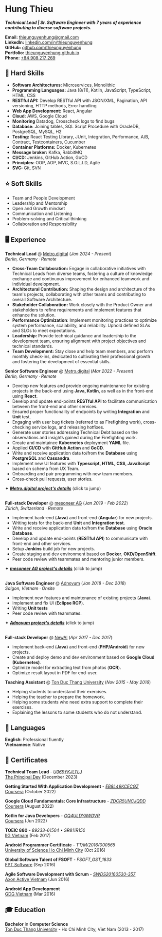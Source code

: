 # Hung Thieu
***Technical Lead | Sr. Software Engineer with 7 years of experience contributing to diverse software projects.***<br>

**Email:** [thieunguyenhung@gmail.com](mailto:thieunguyenhung@gmail.com)<br>
**LinkedIn:** [linkedin.com/in/thieunguyenhung](https://www.linkedin.com/in/thieunguyenhung/)<br>
**GitHub:** [github.com/thieunguyenhung](https://github.com/thieunguyenhung)<br>
**Portfolio:** [thieunguyenhung.github.io](https://thieunguyenhung.github.io)<br>
**Phone:** [+84 908 217 269](tel:+84908217269)<br>

## 💪 Hard Skills
- **Software Architectures:** Microservices, Monolithic
- **Programming Languages:** Java (8/11), Kotlin, JavaScript, TypeScript, HTML, CSS
- **RESTful API:** Develop RESTful API with JSON/XML, Pagination, API versioning, HTTP methods, Error handling
- **Web App Development:** React, Angular
- **Cloud:** AWS, Google Cloud
- **Monitoring** Datadog, Crosscheck logs to find bugs
- **Database:** Joining tables, SQL Script Procedure with OracleDB, PostgreSQL, MySQL, H2
- **Testing:** React Testing Library, JUnit, Integration, Performance, A/B, Contract, Testcontainers, Cucumber
- **Container Platforms:** Docker, Kubernetes
- **Message broker:** Kafka, RabbitMQ
- **CI/CD:** Jenkins, GitHub Action, GoCD
- **Principles:** OOP, AOP, MVC, S.O.L.I.D, Agile
- **SVC:** Git, SVN

## ⭐ Soft Skills
- Team and People Development
- Leadership and Mentorship
- Open and Growth mindset
- Communication and Listening
- Problem-solving and Critical thinking
- Collaboration and Responsibility

## 🖥 Experience

**Technical Lead** @ [Metro.digital](https://metro.digital/) (*Jan 2024 - Present*)<br>
*Berlin, Germany · Remote*
- **Cross-Team Collaboration:** Engage in collaborative initiatives with Technical Leads from diverse teams, fostering a culture of knowledge exchange and continuous improvement for enhanced teamwork and individual development.
- **Architectural Contribution:** Shaping the design and architecture of the team's projects, collaborating with other teams and contributing to overall Software Architecture.
- **Stakeholder Collaboration:** Work closely with the Product Owner and stakeholders to refine requirements and implement features that enhance the solution.
- **Performance Optimization:** Implement monitoring practices to optimize system performance, scalability, and reliability. Uphold defined SLAs and SLOs to meet expectations.
- **Leadership:** Provide technical guidance and leadership to the development team, ensuring alignment with project objectives and technical standards.
- **Team Development:** Stay close and help team members, and perform monthly check-ins, dedicated to cultivating their professional growth and fostering the development of essential skills.

**Senior Software Engineer** @ [Metro.digital](https://metro.digital/) (*Mar 2022 - Present*)<br>
*Berlin, Germany · Remote*
- Develop new features and provide ongoing maintenance for existing projects in the back-end using **Java, Kotlin**, as well as in the front-end using **React**.
- Develop and update end-points **RESTful API** to facilitate communication between the front-end and other services.
- Ensured proper functionality of endpoints by writing **Integration** and **Unit** test.
- Engaging with user bug tickets (referred to as Firefighting work), cross-checking service logs, and releasing hotfixes.
- Generate user stories addressing Technical Debt based on the observations and insights gained during the Firefighting work.
- Create and maintaince **Kubernetes** deployment **YAML** file.
- Applied **CI/CD** with **GitHub Action** and **GoCD**.
- Write and receive application data to/from the **Database** using **PostgreSQL** and **Cassandra**.
- Implement new UI features with **Typescript, HTML, CSS, JavaScript** based on schema from UX Team.
- Onboarding and pair programming with new team members.
- Cross-check pull requests, user stories.

✦ ***[Metro.digital project's details](#metrodigital)*** (click to jump)
<br><br>

**Full-stack Developer** @ [mesoneer AG](https://www.mesoneer.io/en/) (*Jan 2019 - Feb 2022*)<br>
*Zürich, Switzerland · Remote*
- Implement back-end (**Java**) and front-end (**Angular**) for new projects.
- Writing tests for the back-end **Unit** and **Integration test**.
- Write and receive application data to/from the **Database** using **Oracle Database**.
- Develop and update end-points (**RESTful API**) to communicate with front-end and other services.
- Setup **Jenkins** build job for new projects.
- Create staging and dev environment based on **Docker**, **OKD/OpenShift**.
- Peer code review with teammates and mentoring junior members.

✦ ***[mesoneer AG project's details](#mesoneer-ag)*** (click to jump)
<br><br>

**Java Software Engineer** @ [Adnovum](https://www.adnovum.vn/en/vn/) (*Jan 2018 - Dec 2018*)<br>
*Saigon, Vietnam · Onsite*
- Implement new features and maintenance of existing projects (**Java**).
- Implement and fix UI (**Eclipse RCP**).
- Writing **Unit tests**
- Peer code review with teammates.

✦ ***[Adnovum project's details](#adnovum)*** (click to jump)
<br><br>

**Full-stack Developer** @ [NewAI](https://newai.vn/) (*Apr 2017 - Dec 2017*)
- Implement back-end (**Java**) and front-end (**PHP/Android**) for new projects.
- Create and deploy demo and dev environment based on **Google Cloud (Kubernetes)**.
- Optimize model for extracting text from photos (**OCR**).
- Optimize result layout in PDF for end-user.

**Teaching Assistant** @ [Ton Duc Thang University](https://www.tdtu.edu.vn/) (*Nov 2015 - May 2016*)
- Helping students to understand their exercises.
- Helping the teacher to prepare the homework.
- Helping some students who need extra support to complete their exercises.
- Explaining the lessons to some students who do not understand.

## 💬 Languages
**English**: Professional fluently<br>
**Vietnamese**: Native

## 📜 Certificates
**Technical Team Lead** - *[U069YKJLTLJ](https://certs.principal.dev/27x/U069YKJLTLJ)*<br>
[The Principal Dev](https://principal.dev/) (December 2023)

**Getting Started With Application Development** - *[EB8L49KCECGZ](https://www.coursera.org/account/accomplishments/certificate/EB8L49KCECGZ)*<br>
[Coursera](https://www.coursera.org/) (October 2022)

**Google Cloud Fundamentals: Core Infrastructure** - *[ZDCR5UNCJQDD](https://www.coursera.org/account/accomplishments/certificate/ZDCR5UNCJQDD)*<br>
[Coursera](https://www.coursera.org/) (August 2022)

**Kotlin for Java Developers** - *[GQ4ULDYAWDVR](https://www.coursera.org/account/accomplishments/certificate/GQ4ULDYAWDVR)*<br>
[Coursera](https://www.coursera.org/) (Jun 2022)

**TOEIC 880** - *89233-61504 • SR811R150*<br>
[IIG Vietnam](https://iigvietnam.com/en/) (Feb 2017)

**Android Programmer Certificate** - *TT/M/2016/000565*<br>
[University of Science Ho Chi Minh City](https://csc.edu.vn/) (Oct 2016)

**Global Software Talent of FSOFT** - *FSOFT_GST_1833*<br>
[FPT Software](https://gst.fsoft.com.vn/info/global-software-developer.html) (Sep 2016)

**Agile Software Development with Scrum** - *[SWDS20160530-357](https://verified.cv/en/verify/05020516275345)*<br>
[Axon Active Vietnam](https://www.axonactive.com/) (Jun 2016)

**Android App Development**<br>
[GDG Vietnam](https://gdg.community.dev/gdg-ho-chi-minh-city/) (Mar 2016)

## 🎓 Education
**Bachelor** in **Computer Science**<br>
[Ton Duc Thang University](https://tdtu.edu.vn/) - Ho Chi Minh City, Viet Nam (2013 - 2017)